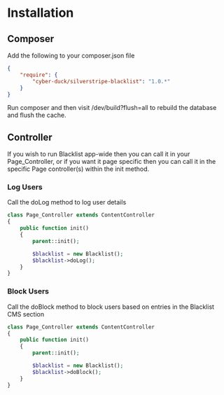 # Installation

## Composer

Add the following to your composer.json file

```json
{  
    "require": {  
        "cyber-duck/silverstripe-blacklist": "1.0.*"
    }
}
```

Run composer and then visit /dev/build?flush=all to rebuild the database and flush the cache.

## Controller

If you wish to run Blacklist app-wide then you can call it in your Page_Controller, or if you want it page specific then you can call it in the specific Page controller(s) within the init method. 

### Log Users

Call the doLog method to log user details

```php
class Page_Controller extends ContentController
{
    public function init()
    {
        parent::init();

        $blacklist = new Blacklist();
        $blacklist->doLog();
    }
}
```

### Block Users

Call the doBlock method to block users based on entries in the Blacklist CMS section

```php
class Page_Controller extends ContentController
{
    public function init()
    {
        parent::init();

        $blacklist = new Blacklist();
        $blacklist->doBlock();
    }
}
```